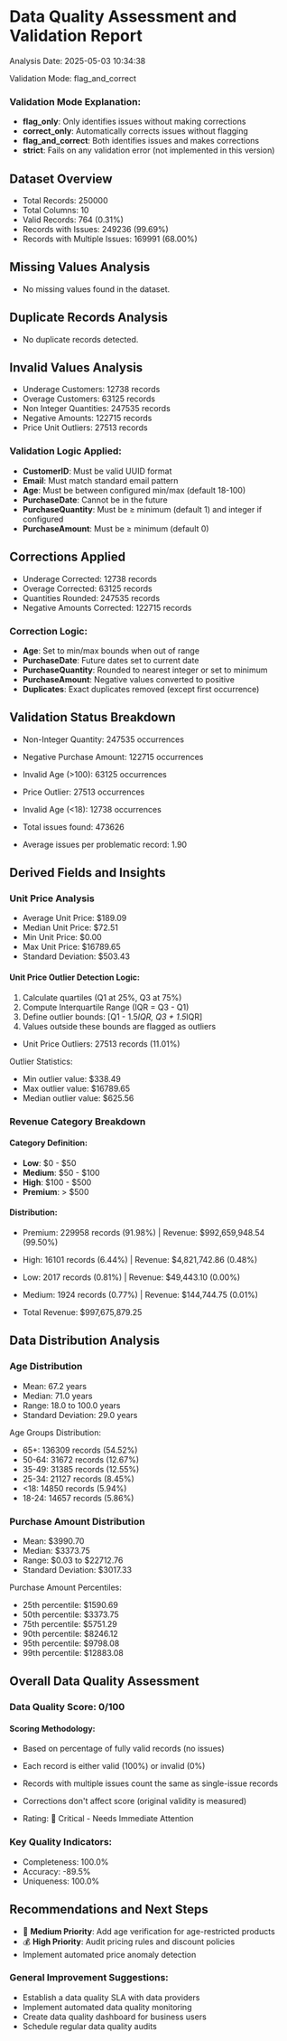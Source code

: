 # Data Quality Assessment and Validation Report

Analysis Date: 2025-05-03 10:34:38

Validation Mode: flag_and_correct

### Validation Mode Explanation:
- **flag_only**: Only identifies issues without making corrections
- **correct_only**: Automatically corrects issues without flagging
- **flag_and_correct**: Both identifies issues and makes corrections
- **strict**: Fails on any validation error (not implemented in this version)

## Dataset Overview
- Total Records: 250000
- Total Columns: 10
- Valid Records: 764 (0.31%)
- Records with Issues: 249236 (99.69%)
- Records with Multiple Issues: 169991 (68.00%)

## Missing Values Analysis
- No missing values found in the dataset.

## Duplicate Records Analysis
- No duplicate records detected.

## Invalid Values Analysis
- Underage Customers: 12738 records
- Overage Customers: 63125 records
- Non Integer Quantities: 247535 records
- Negative Amounts: 122715 records
- Price Unit Outliers: 27513 records

### Validation Logic Applied:
- **CustomerID**: Must be valid UUID format
- **Email**: Must match standard email pattern
- **Age**: Must be between configured min/max (default 18-100)
- **PurchaseDate**: Cannot be in the future
- **PurchaseQuantity**: Must be ≥ minimum (default 1) and integer if configured
- **PurchaseAmount**: Must be ≥ minimum (default 0)

## Corrections Applied
- Underage Corrected: 12738 records
- Overage Corrected: 63125 records
- Quantities Rounded: 247535 records
- Negative Amounts Corrected: 122715 records

### Correction Logic:
- **Age**: Set to min/max bounds when out of range
- **PurchaseDate**: Future dates set to current date
- **PurchaseQuantity**: Rounded to nearest integer or set to minimum
- **PurchaseAmount**: Negative values converted to positive
- **Duplicates**: Exact duplicates removed (except first occurrence)

## Validation Status Breakdown
- Non-Integer Quantity: 247535 occurrences
- Negative Purchase Amount: 122715 occurrences
- Invalid Age (>100): 63125 occurrences
- Price Outlier: 27513 occurrences
- Invalid Age (<18): 12738 occurrences

- Total issues found: 473626
- Average issues per problematic record: 1.90

## Derived Fields and Insights

### Unit Price Analysis
- Average Unit Price: $189.09
- Median Unit Price: $72.51
- Min Unit Price: $0.00
- Max Unit Price: $16789.65
- Standard Deviation: $503.43

#### Unit Price Outlier Detection Logic:
1. Calculate quartiles (Q1 at 25%, Q3 at 75%)
2. Compute Interquartile Range (IQR = Q3 - Q1)
3. Define outlier bounds: [Q1 - 1.5*IQR, Q3 + 1.5*IQR]
4. Values outside these bounds are flagged as outliers

- Unit Price Outliers: 27513 records (11.01%)

Outlier Statistics:
- Min outlier value: $338.49
- Max outlier value: $16789.65
- Median outlier value: $625.56

### Revenue Category Breakdown

#### Category Definition:
- **Low**: $0 - $50
- **Medium**: $50 - $100
- **High**: $100 - $500
- **Premium**: > $500

#### Distribution:
- Premium: 229958 records (91.98%) | Revenue: $992,659,948.54 (99.50%)
- High: 16101 records (6.44%) | Revenue: $4,821,742.86 (0.48%)
- Low: 2017 records (0.81%) | Revenue: $49,443.10 (0.00%)
- Medium: 1924 records (0.77%) | Revenue: $144,744.75 (0.01%)

- Total Revenue: $997,675,879.25

## Data Distribution Analysis

### Age Distribution
- Mean: 67.2 years
- Median: 71.0 years
- Range: 18.0 to 100.0 years
- Standard Deviation: 29.0 years

Age Groups Distribution:
- 65+: 136309 records (54.52%)
- 50-64: 31672 records (12.67%)
- 35-49: 31385 records (12.55%)
- 25-34: 21127 records (8.45%)
- <18: 14850 records (5.94%)
- 18-24: 14657 records (5.86%)

### Purchase Amount Distribution
- Mean: $3990.70
- Median: $3373.75
- Range: $0.03 to $22712.76
- Standard Deviation: $3017.33

Purchase Amount Percentiles:
- 25th percentile: $1590.69
- 50th percentile: $3373.75
- 75th percentile: $5751.29
- 90th percentile: $8246.12
- 95th percentile: $9798.08
- 99th percentile: $12883.08

## Overall Data Quality Assessment

### Data Quality Score: 0/100

#### Scoring Methodology:
- Based on percentage of fully valid records (no issues)
- Each record is either valid (100%) or invalid (0%)
- Records with multiple issues count the same as single-issue records
- Corrections don't affect score (original validity is measured)

- Rating: 🔴 Critical - Needs Immediate Attention

### Key Quality Indicators:
- Completeness: 100.0%
- Accuracy: -89.5%
- Uniqueness: 100.0%

## Recommendations and Next Steps
- 👥 **Medium Priority**: Add age verification for age-restricted products
- 💰 **High Priority**: Audit pricing rules and discount policies
- Implement automated price anomaly detection

### General Improvement Suggestions:
- Establish a data quality SLA with data providers
- Implement automated data quality monitoring
- Create data quality dashboard for business users
- Schedule regular data quality audits